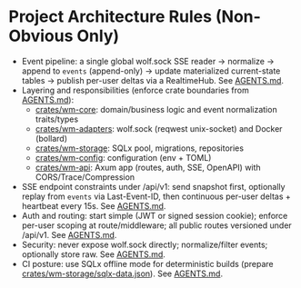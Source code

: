 # Project Architecture Rules (Non-Obvious Only)

- Event pipeline: a single global wolf.sock SSE reader → normalize → append to `events` (append-only) → update materialized current-state tables → publish per-user deltas via a RealtimeHub. See [AGENTS.md](AGENTS.md:1).
- Layering and responsibilities (enforce crate boundaries from [AGENTS.md](AGENTS.md:1)):
  - [crates/wm-core](crates/wm-core/src/lib.rs:1): domain/business logic and event normalization traits/types
  - [crates/wm-adapters](crates/wm-adapters/src/lib.rs:1): wolf.sock (reqwest unix-socket) and Docker (bollard)
  - [crates/wm-storage](crates/wm-storage/src/lib.rs:1): SQLx pool, migrations, repositories
  - [crates/wm-config](crates/wm-config/src/lib.rs:1): configuration (env + TOML)
  - [crates/wm-api](crates/wm-api/src/main.rs:1): Axum app (routes, auth, SSE, OpenAPI) with CORS/Trace/Compression
- SSE endpoint constraints under /api/v1: send snapshot first, optionally replay from `events` via Last-Event-ID, then continuous per-user deltas + heartbeat every 15s. See [AGENTS.md](AGENTS.md:1).
- Auth and routing: start simple (JWT or signed session cookie); enforce per-user scoping at route/middleware; all public routes versioned under /api/v1. See [AGENTS.md](AGENTS.md:1).
- Security: never expose wolf.sock directly; normalize/filter events; optionally store raw. See [AGENTS.md](AGENTS.md:1).
- CI posture: use SQLx offline mode for deterministic builds (prepare [crates/wm-storage/sqlx-data.json](crates/wm-storage/sqlx-data.json:1)). See [AGENTS.md](AGENTS.md:1).